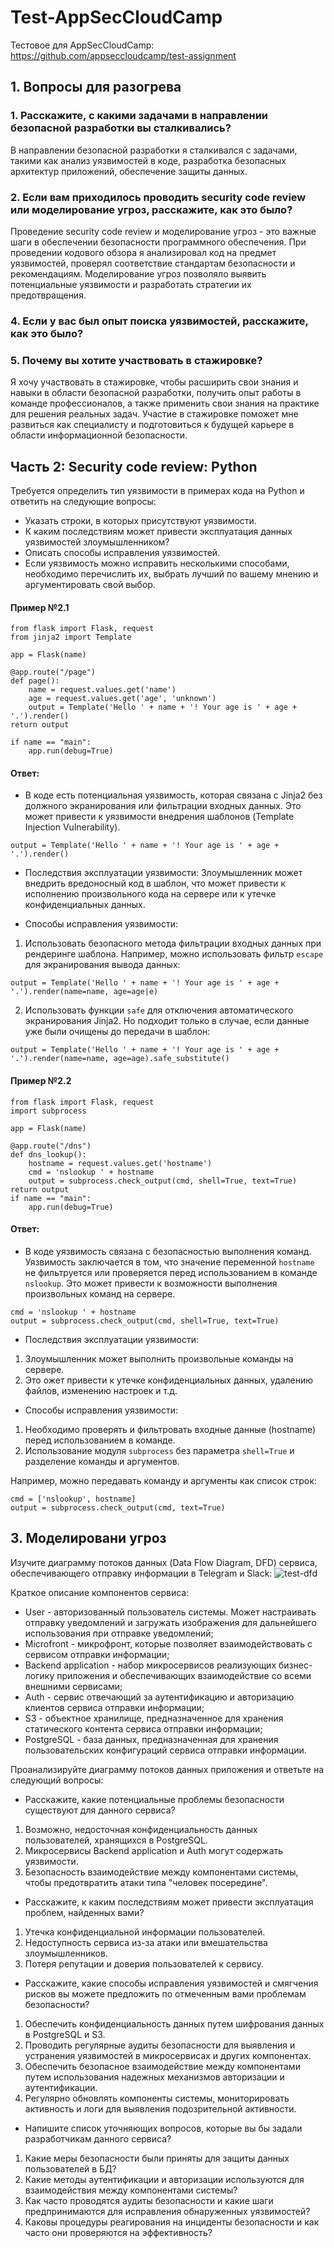 # Test-AppSecCloudCamp
Тестовое для AppSecCloudCamp: https://github.com/appseccloudcamp/test-assignment


## 1. Вопросы для разогрева

### 1. Расскажите, с какими задачами в направлении безопасной разработки вы сталкивались?
В направлении безопасной разработки я сталкивался с задачами, такими как анализ уязвимостей в коде, разработка безопасных архитектур приложений, обеспечение защиты данных.

### 2. Если вам приходилось проводить security code review или моделирование угроз, расскажите, как это было?
Проведение security code review и моделирование угроз - это важные шаги в обеспечении безопасности программного обеспечения. При проведении кодового обзора я анализировал код на предмет уязвимостей, проверял соответствие стандартам безопасности и рекомендациям. Моделирование угроз позволяло выявить потенциальные уязвимости и разработать стратегии их предотвращения.

### 4. Если у вас был опыт поиска уязвимостей, расскажите, как это было?

### 5. Почему вы хотите участвовать в стажировке?
Я хочу участвовать в стажировке, чтобы расширить свои знания и навыки в области безопасной разработки, получить опыт работы в команде профессионалов, а также применить свои знания на практике для решения реальных задач. Участие в стажировке поможет мне развиться как специалисту и подготовиться к будущей карьере в области информационной безопасности.

## Часть 2: Security code review: Python
Требуется определить тип уязвимости в примерах кода на Python и ответить на следующие вопросы:

- Указать строки, в которых присутствуют уязвимости.
- К каким последствиям может привести эксплуатация данных уязвимостей злоумышленником?
- Описать способы исправления уязвимостей.
- Если уязвимость можно исправить несколькими способами, необходимо перечислить их, выбрать лучший по вашему мнению и аргументировать свой выбор.

#### Пример №2.1

```
from flask import Flask, request
from jinja2 import Template

app = Flask(name)

@app.route("/page")
def page():
    name = request.values.get('name')
    age = request.values.get('age', 'unknown')
    output = Template('Hello ' + name + '! Your age is ' + age + '.').render()
return output

if name == "main":
    app.run(debug=True)
```

#### Ответ:
- В коде есть потенциальная уязвимость, которая связана с Jinja2 без должного экранирования или фильтрации входных данных. Это может привести к уязвимости внедрения шаблонов (Template Injection Vulnerability).
```
output = Template('Hello ' + name + '! Your age is ' + age + '.').render()
```

- Последствия эксплуатации уязвимости:
Злоумышленник может внедрить вредоносный код в шаблон, что может привести к исполнению произвольного кода на сервере или к утечке конфиденциальных данных.

- Способы исправления уязвимости:
1. Использовать безопасного метода фильтрации входных данных при рендеринге шаблона. Например, можно использовать фильтр `escape` для экранирования вывода данных:
```
output = Template('Hello ' + name + '! Your age is ' + age + '.').render(name=name, age=age|e)
```
2. Использовать функции `safe` для отключения автоматического экранирования Jinja2. Но подходит только в случае, если данные уже были очищены до передачи в шаблон:
```
output = Template('Hello ' + name + '! Your age is ' + age + '.').render(name=name, age=age).safe_substitute()
```


#### Пример №2.2
```
from flask import Flask, request
import subprocess

app = Flask(name)

@app.route("/dns")
def dns_lookup():
    hostname = request.values.get('hostname')
    cmd = 'nslookup ' + hostname
    output = subprocess.check_output(cmd, shell=True, text=True)
return output
if name == "main":
    app.run(debug=True)
```

#### Ответ:
- В коде уязвимость связана с безопасностью выполнения команд. Уязвимость заключается в том, что значение переменной `hostname` не фильтруется или проверяется перед использованием в команде `nslookup`.
Это может привести к возможности выполнения произвольных команд на сервере.
```
cmd = 'nslookup ' + hostname
output = subprocess.check_output(cmd, shell=True, text=True)
```

- Последствия эксплуатации уязвимости:
1. Злоумышленник может выполнить произвольные команды на сервере.
2. Это ожет привести к утечке конфиденциальных данных, удалению файлов, изменению настроек и т.д.

- Способы исправления уязвимости:
1. Необходимо проверять и фильтровать входные данные (hostname) перед использованием в команде.
2. Использование модуля `subprocess` без параметра `shell=True` и разделение команды и аргументов.

Например, можно передавать команду и аргументы как список строк:
```
cmd = ['nslookup', hostname]
output = subprocess.check_output(cmd, text=True)
```

## 3. Моделировани угроз

Изучите диаграмму потоков данных (Data Flow Diagram, DFD) сервиса, обеспечивающего отправку информации в Telegram и Slack:
![test-dfd](https://github.com/YaStirayuLaskoy/Test-AppSecCloudCamp/assets/122834885/af4fea0e-35ef-4f12-9a8e-7774350ed84e)


Краткое описание компонентов сервиса:

- User - авторизованный пользователь системы. Может настраивать отправку уведомлений и загружать изображения для дальнейшего использования при отправке уведомлений;
- Microfront - микрофронт, которые позволяет взаимодействовать с сервисом отправки информации;
- Backend application - набор микросервисов реализующих бизнес-логику приложения и обеспечивающих взаимодействие со всеми внешними сервисами;
- Auth - сервис отвечающий за аутентификацию и авторизацию клиентов сервиса отправки информации;
- S3 - объектное хранилище, предназначенное для хранения статического контента сервиса отправки информации;
- PostgreSQL - база данных, предназначенная для хранения пользовательских конфигураций сервиса отправки информации.


Проанализируйте диаграмму потоков данных приложения и ответьте на следующий вопросы:

- Расскажите, какие потенциальные проблемы безопасности существуют для данного сервиса?
1. Возможно, недосточная конфиденциальность данных пользователей, хранящихся в PostgreSQL.
2. Микросервисы Backend application и Auth могут содержать уязвимости.
3. Безопасность взаимодействие между компонентами системы, чтобы предотвратить атаки типа "человек посередине".

- Расскажите, к каким последствиям может привести эксплуатация проблем, найденных вами?
1. Утечка конфиденциальной информации пользователей.
2. Недоступность сервиса из-за атаки или вмешательства злоумышленников.
3. Потеря репутации и доверия пользователей к сервису.

- Расскажите, какие способы исправления уязвимостей и смягчения рисков вы можете предложить по отмеченным вами проблемам безопасности?
1. Обеспечить конфиденциальность данных путем шифрования данных в PostgreSQL и S3.
2. Проводить регулярные аудиты безопасности для выявления и устранения уязвимостей в микросервисах и других компонентах.
3. Обеспечить безопасное взаимодействие между компонентами путем использования надежных механизмов авторизации и аутентификации.
4. Регулярно обновлять компоненты системы, мониторировать активность и логи для выявления подозрительной активности.

- Напишите список уточняющих вопросов, которые вы бы задали разработчикам данного сервиса?
1. Какие меры безопасности были приняты для защиты данных пользователей в БД?
2. Какие методы аутентификации и авторизации используются для взаимодействия между компонентами системы?
3. Как часто проводятся аудиты безопасности и какие шаги предпринимаются для исправления обнаруженных уязвимостей?
4. Каковы процедуры реагирования на инциденты безопасности и как часто они проверяются на эффективность?
